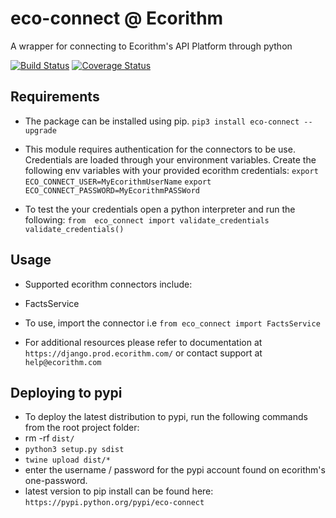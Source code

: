 # eco-connect @ Ecorithm
A wrapper for connecting to Ecorithm's API Platform through python

[![Build Status](https://travis-ci.org/ecorithm/eco-connect.svg?branch=master)](https://travis-ci.org/ecorithm/eco-connect)
[![Coverage Status](https://coveralls.io/repos/github/ecorithm/eco-connect/badge.svg?branch=master&t=RDCkPJ)](https://coveralls.io/github/ecorithm/eco-connect?branch=master)

## Requirements
- The package can be installed using pip.
  `pip3 install eco-connect --upgrade`
- This module requires authentication for the connectors to be use. Credentials are loaded through your environment variables. Create the following env variables with your provided ecorithm credentials:
`export ECO_CONNECT_USER=MyEcorithmUserName`
`export ECO_CONNECT_PASSWORD=MyEcorithmPASSWord`

- To test the your credentials open a python interpreter and run the following:
`from  eco_connect import validate_credentials`
`validate_credentials()`


## Usage
- Supported ecorithm connectors include:
* FactsService

- To use, import the connector i.e `from eco_connect import FactsService`

- For additional resources please refer to documentation at `https://django.prod.ecorithm.com/`
or contact support at `help@ecorithm.com`

## Deploying to pypi
- To deploy the latest distribution to pypi, run the following commands from the root project folder:
- rm -rf `dist/`
- `python3 setup.py sdist`
- `twine upload dist/*`
- enter the username / password for the pypi account found on ecorithm's one-password.
- latest version to pip install can be found here: `https://pypi.python.org/pypi/eco-connect`
